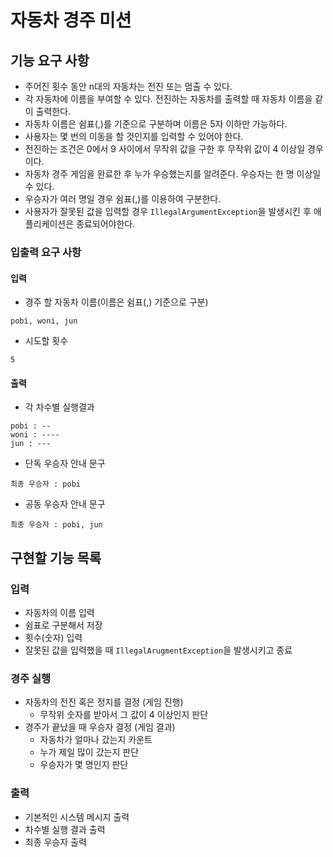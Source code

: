 # 자동차 경주 미션

## 기능 요구 사항 

* 주어진 횟수 동안 n대의 자동차는 전진 또는 멈출 수 있다.
* 각 자동차에 이름을 부여할 수 있다. 전진하는 자동차를 출력할 때 자동차 이름을 같이 출력한다.
* 자동차 이름은 쉼표(,)를 기준으로 구분하며 이름은 5자 이하만 가능하다.
* 사용자는 몇 번의 이동을 할 것인지를 입력할 수 있어야 한다.
* 전진하는 조건은 0에서 9 사이에서 무작위 값을 구한 후 무작위 값이 4 이상일 경우이다.
* 자동차 경주 게임을 완료한 후 누가 우승했는지를 알려준다. 우승자는 한 명 이상일 수 있다.
* 우승자가 여러 명일 경우 쉼표(,)를 이용하여 구분한다.
* 사용자가 잘못된 값을 입력할 경우 `IllegalArgumentException`을 발생시킨 후 애플리케이션은 종료되어야한다.

### 입출력 요구 사항

#### 입력
* 경주 할 자동차 이름(이름은 쉼표(,) 기준으로 구분)
```
pobi, woni, jun
```
* 시도할 횟수
```
5
```

#### 출력
* 각 차수별 실행결과
```
pobi : --
woni : ----
jun : ---
```
* 단독 우승자 안내 문구
```
최종 우승자 : pobi
```
* 공동 우승자 안내 문구
```
최종 우승자 : pobi, jun
```

## 구현할 기능 목록

### 입력
* 자동차의 이름 입력
* 쉼표로 구분해서 저장
* 횟수(숫자) 입력
* 잘못된 값을 입력했을 때 `IllegalArugmentException`을 발생시키고 종료
### 경주 실행
* 자동차의 전진 혹은 정지를 결정 (게임 진행)
    * 무작위 숫자를 받아서 그 값이 4 이상인지 판단
* 경주가 끝났을 때 우승자 결정 (게임 결과)
    * 자동차가 얼마나 갔는지 카운트
    * 누가 제일 많이 갔는지 판단
    * 우승자가 몇 명인지 판단
### 출력
* 기본적인 시스템 메시지 출력
* 차수별 실행 결과 출력
* 최종 우승자 출력